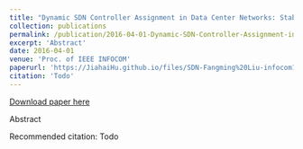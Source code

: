 ```yaml
---
title: "Dynamic SDN Controller Assignment in Data Center Networks: Stable Matching with Transfers"
collection: publications
permalink: /publication/2016-04-01-Dynamic-SDN-Controller-Assignment-in-Data-Center-Networks:-Stable-Matching-with-Transfers
excerpt: 'Abstract'
date: 2016-04-01
venue: 'Proc. of IEEE INFOCOM'
paperurl: 'https://JiahaiHu.github.io/files/SDN-Fangming%20Liu-infocom16.pdf'
citation: 'Todo'
---
```


<a href='https://JiahaiHu.github.io/files/SDN-Fangming%20Liu-infocom16.pdf'>Download paper here</a>

Abstract

Recommended citation: Todo
